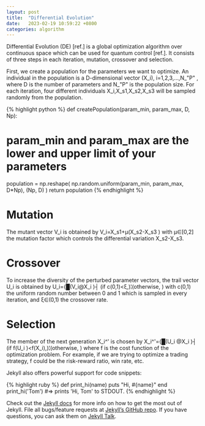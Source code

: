 ```yaml
---
layout: post
title:  "Differential Evolution"
date:   2023-02-19 10:59:22 +0800
categories: algorithm
---
```

Differential Evolution (DE) [ref.] is a global optimization algorithm over continuous space which can be used for quantum control [ref.]. It consists of three steps in each iteration, mutation, crossover and selection.

First, we create a population for the parameters we want to optimize. An individual in the population is a D-dimensional vector (X_i), i=1,2,3,…,N_"P" , where D is the number of parameters and N_"P"  is the population size. For each iteration, four different individuals X_i,X_s1,X_s2,X_s3 will be sampled randomly from the population.

{% highlight python %}
def createPopulation(param_min, param_max, D, Np):
  # param_min and param_max are the lower and upper limit of your parameters
  population = np.reshape( np.random.uniform(param_min, param_max, D*Np), (Np, D) )
  return population
{% endhighlight %}

# Mutation
The mutant vector V_i is obtained by
V_i=X_s1+μ(X_s2-X_s3 )
with μ∈[0,2] the mutation factor which controls the differential variation X_s2-X_s3.

# Crossover
To increase the diversity of the perturbed parameter vectors, the trail vector U_i is obtained by
U_i={█(V_i@X_i )┤    (if c(0,1)<ξ,)¦(otherwise,        )
with c(0,1) the uniform random number between 0 and 1 which is sampled in every iteration, and ξ∈(0,1) the crossover rate.

# Selection
The member of the next generation X_i^' is chosen by
X_i^'={█(U_i  @X_i )┤    (if f(U_i )<f(X_i),)¦(otherwise,            )
where f is the cost function of the optimization problem. For example, if we are trying to optimize a trading strategy, f could be the risk-reward ratio, win rate, etc.



Jekyll also offers powerful support for code snippets:

{% highlight ruby %}
def print_hi(name)
  puts "Hi, #{name}"
end
print_hi('Tom')
#=> prints 'Hi, Tom' to STDOUT.
{% endhighlight %}

Check out the [Jekyll docs][jekyll-docs] for more info on how to get the most out of Jekyll. File all bugs/feature requests at [Jekyll’s GitHub repo][jekyll-gh]. If you have questions, you can ask them on [Jekyll Talk][jekyll-talk].

[jekyll-docs]: https://jekyllrb.com/docs/home
[jekyll-gh]:   https://github.com/jekyll/jekyll
[jekyll-talk]: https://talk.jekyllrb.com/
